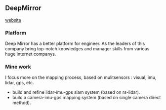 ## DeepMirror

[website](https://www.deepmirror.com/)


### Platform

Deep Mirror has a better platform for engineer. As the leaders of this company bring top-notch knowledges and manager skills from various huge internet companys.

### Mine work

I focus more on the mapping process, based on mulitsensors : visual, imu, lidar, gps, etc.

* build and refine lidar-imu-gps slam system (based on rs-lidar).
* build a camera-imu-gps mapping system (based on single camera direct method). 
